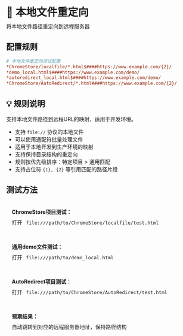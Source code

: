 # 📁 本地文件重定向
<p class="description">将本地文件路径重定向到远程服务器</p>

## 配置规则

```ini
# 本地文件重定向测试配置
*ChromeStore/localfile/*.html$####https://www.example.com/{2}/
*demo_local.html$####https://www.example.com/demo/
*autoredirect_local.html$####https://www.example.com/demo/
*ChromeStore/AutoRedirect/*.html####https://www.example.com/{2}/
```

## 💡 规则说明
支持本地文件路径到远程URL的映射，适用于开发环境。

- 支持 `file://` 协议的本地文件
- 可以使用通配符批量处理文件
- 适用于本地开发到生产环境的映射
- 支持保持目录结构的重定向
- 规则按优先级排序：特定项目 > 通用匹配
- 支持占位符 `{1}, {2}` 等引用匹配的路径片段

## 测试方法

<div class="test-links">
  <div class="test-link">
    <strong>ChromeStore项目测试：</strong>
    <span>打开 <code>file:///path/to/ChromeStore/localfile/test.html</code></span>
  </div>
  <div class="test-link">
    <strong>通用demo文件测试：</strong>
    <span>打开 <code>file:///path/to/demo_local.html</code></span>
  </div>
  <div class="test-link">
    <strong>AutoRedirect项目测试：</strong>
    <span>打开 <code>file:///path/to/ChromeStore/AutoRedirect/test.html</code></span>
  </div>
  <div class="test-link">
    <strong>预期结果：</strong>
    <span>自动跳转到对应的远程服务器地址，保持路径结构</span>
  </div>
</div>

<style>
.description {
  color: var(--vp-c-text-2);
  margin-top: -10px;
  margin-bottom: 20px;
}
.test-links {
  display: flex;
  flex-direction: column;
  gap: 15px;
  margin-top: 20px;
}
.test-link {
  background: var(--vp-c-bg-soft);
  padding: 15px;
  border-radius: 10px;
  border: 1px solid var(--vp-c-divider);
}
.test-link strong {
  color: var(--vp-c-brand-1);
  display: block;
  margin-bottom: 8px;
}
.test-link code {
  background: var(--vp-c-code-bg);
  padding: 2px 6px;
  border-radius: 4px;
  font-size: 0.9em;
  color: var(--vp-c-code);
  word-break: break-all;
}
.test-link a {
  font-weight: 600;
  word-break: break-all;
}
</style> 